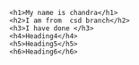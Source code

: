 <!doc.html>
<html lang="en">
<head>
    <meta charset="UTF-8">
    <meta name="viewport" content="width=device-width, initial-scale=1.0">
    <title>Text formate</title>


</head>

<body>

    <h1>My name is chandra</h1>
    <h2>I am from  csd branch</h2>
    <h3>I have done </h3>
    <h4>Heading4</h4>
    <h5>Heading5</h5>
    <h6>Heading6</h6>
</body>
</html>

